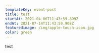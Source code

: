 ```yaml
---
templateKey: event-post
title: test
startAt: 2021-04-06T11:43:59.899Z
endAt: 2021-07-14T11:43:59.908Z
featuredimage: /img/apple-touch-icon.jpg
color: green
---
```

test